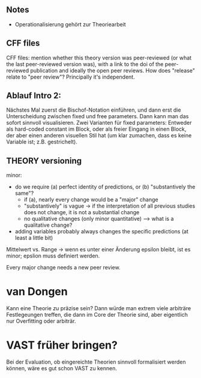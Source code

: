 ## Notes

- Operationalisierung gehört zur Theoriearbeit

## CFF files

CFF files: mention whether this theory version was peer-reviewed (or what the last peer-reviewed version was), with a link to the doi of the peer-reviewed publication and ideally the open peer reviews.
How does "release" relate to "peer review"? Principally it's independent.


## Ablauf Intro 2:

Nächstes Mal zuerst die Bischof-Notation einführen, und dann erst die Unterscheidung zwischen fixed und free parameters.
Dann kann man das sofort sinnvoll visualisieren.
Zwei Varianten für fixed parameters: Entweder als hard-coded constant im Block, oder als freier Eingang in einen Block, der aber einen anderen visuellen Stil hat (um klar zumachen, dass es keine Variable ist; z.B. gestrichelt).


## THEORY versioning
minor:
- do we require (a) perfect identity of predictions, or (b) "substantively the same"?
	- if (a), nearly every change would be a "major" change
	- "substantively" is vague -> if the interpretation of all previous studies does not change, it is not a substantial change
	- no qualitative changes (only minor quantitative) --> what is a qualitative change?
- adding variables probably always changes the specific predictions (at least a little bit)

Mittelwert vs. Range -> wenn es unter einer Änderung epsilon bleibt, ist es minor; epslion muss definiert werden.


Every major change needs a new peer review.

# van Dongen

Kann eine Theorie *zu* präzise sein? Dann würde man extrem viele arbiträre Festlegeungen treffen, die dann im Core der Theorie sind, aber eigentlich nur Overfitting oder arbiträr.

# VAST früher bringen?
Bei der Evaluation, ob eingereichte Theorien sinnvoll formalisiert werden können, wäre es gut schon VAST zu kennen.